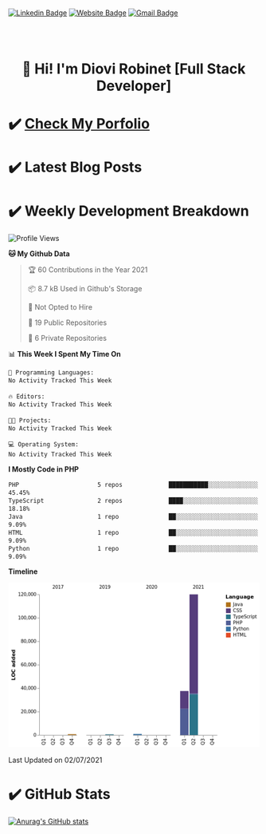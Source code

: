 ###   
  [![Linkedin Badge](https://img.shields.io/badge/-drobinet-blue?style=flat&logo=Linkedin&logoColor=white&link=https://www.linkedin.com/in/diovi-robinet-578782ab/)](https://www.linkedin.com/in/diovi-robinet-578782ab/) 
  [![Website Badge](https://img.shields.io/badge/Portfolio-47CCCC?style=flat&logo=Google-Chrome&logoColor=white&link=https://drobinetm.github.io/drobinetm-portfolio/)](https://drobinetm.github.io/drobinetm-portfolio/) 
  [![Gmail Badge](https://img.shields.io/badge/-drobinetm-c14438?style=flat&logo=Gmail&logoColor=white&link=mailto:drobinetmorales@gmail.com)](mailto:drobinetmorales@gmail.com)

</br></br>

<h1>
  <p align="center">
    👋 <b>Hi! I'm Diovi Robinet [Full Stack Developer]</b>
  </p>
</h1>

 <!-- Other data -->
 # ✔️ [Check My Porfolio](https://drobinetm.github.io/drobinetm-portfolio/)

# ✔️ Latest Blog Posts

# ✔️ Weekly Development Breakdown
<!--START_SECTION:waka-->
![Profile Views](http://img.shields.io/badge/Profile%20Views-0-blue)

**🐱 My Github Data** 

> 🏆 60 Contributions in the Year 2021
 > 
> 📦 8.7 kB Used in Github's Storage 
 > 
> 🚫 Not Opted to Hire
 > 
> 📜 19 Public Repositories 
 > 
> 🔑 6 Private Repositories  
 > 
📊 **This Week I Spent My Time On** 

```text
💬 Programming Languages: 
No Activity Tracked This Week

🔥 Editors: 
No Activity Tracked This Week

🐱‍💻 Projects: 
No Activity Tracked This Week

💻 Operating System: 
No Activity Tracked This Week

```

**I Mostly Code in PHP** 

```text
PHP                      5 repos             ███████████░░░░░░░░░░░░░░   45.45% 
TypeScript               2 repos             ████░░░░░░░░░░░░░░░░░░░░░   18.18% 
Java                     1 repo              ██░░░░░░░░░░░░░░░░░░░░░░░   9.09% 
HTML                     1 repo              ██░░░░░░░░░░░░░░░░░░░░░░░   9.09% 
Python                   1 repo              ██░░░░░░░░░░░░░░░░░░░░░░░   9.09%

```


**Timeline**

![Chart not found](https://raw.githubusercontent.com/drobinetm/drobinetm/main/charts/bar_graph.png) 


 Last Updated on 02/07/2021
<!--END_SECTION:waka-->

# ✔️ GitHub Stats

[![Anurag's GitHub stats](https://github-readme-stats.vercel.app/api?username=drobinetm)](https://github.com/anuraghazra/github-readme-stats)

